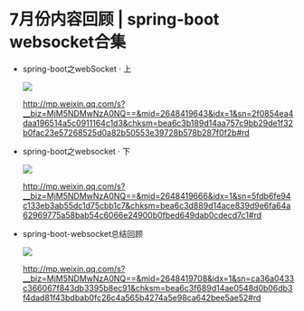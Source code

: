# 7月份内容回顾 | spring-boot websocket合集

- spring-boot之webSocket · 上

  ![](https://syske-pic-bed.oss-cn-hangzhou.aliyuncs.com/imgs/face-img-dcae3acc7e4143cda180034e0d751bfb.jpg)

  http://mp.weixin.qq.com/s?__biz=MjM5NDMwNzA0NQ==&mid=2648419643&idx=1&sn=2f0854ea4daa196514a5c0911164c1d3&chksm=bea6c3b189d14aa757c9bb29de1f32b0fac23e57268525d0a82b50553e39728b578b287f0f2b#rd

  

- spring-boot之websocket · 下

  ![](https://syske-pic-bed.oss-cn-hangzhou.aliyuncs.com/imgs/face-img-220acbd99d8747158d7cd268777c38dd.jpg)

  http://mp.weixin.qq.com/s?__biz=MjM5NDMwNzA0NQ==&mid=2648419666&idx=1&sn=5fdb6fe94c133eb3ab55dc1d75cbb1c7&chksm=bea6c3d889d14ace839d9e6fa64a62969775a58bab54c6066e24900b0fbed649dab0cdecd7c1#rd

  

- spring-boot-websocket总结回顾

  ![](https://syske-pic-bed.oss-cn-hangzhou.aliyuncs.com/imgs/face-img-8ba7e168bc5640659c9c1ce849851cc7.jpg)

  http://mp.weixin.qq.com/s?__biz=MjM5NDMwNzA0NQ==&mid=2648419708&idx=1&sn=ca36a0433c366067f843db3395b8ec91&chksm=bea6c3f689d14ae0548d0b06db3f4dad81f43bdbab0fc26c4a565b4274a5e98ca642bee5ae52#rd

  